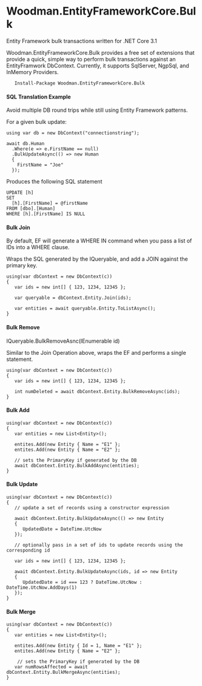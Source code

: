 # Woodman.EntityFrameworkCore.Bulk #

Entity Framework bulk transactions written for .NET Core 3.1

Woodman.EntityFrameworkCore.Bulk provides a free set of extensions that provide a quick, simple way to perform bulk transactions
against an EntityFramwork DbContext. Currently, it supports SqlServer, NgpSql, and InMemory Providers.

````
   Install-Package Woodman.EntityFrameworkCore.Bulk
````

#### SQL Translation Example ####
Avoid multiple DB round trips while still using Entity Framework patterns.

For a given bulk update:
````
using var db = new DbContext("connectionstring");

await db.Human
  .Where(e => e.FirstName == null)
  .BulkUpdateAsync(() => new Human
  {
    FirstName = "Joe"
  });
````

Produces the following SQL statement
````
UPDATE [h]
SET
  [h].[FirstName] = @firstName
FROM [dbo].[Human]
WHERE [h].[FirstName] IS NULL
````


#### Bulk Join ####

By default, EF will generate a WHERE IN command when you pass a list of IDs into a WHERE clause.

Wraps the SQL generated by the IQueryable, and add a JOIN against the primary key.

````
using(var dbContext = new DbContext(c))
{
   var ids = new int[] { 123, 1234, 12345 };
   
   var queryable = dbContext.Entity.Join(ids);
   
   var entities = await queryable.Entity.ToListAsync();
}
````

#### Bulk Remove ####

IQueryable.BulkRemoveAsnc(IEnumerable<id> id)

Similar to the Join Operation above, wraps the EF and performs a single statement.

````
using(var dbContext = new DbContext(c))
{
   var ids = new int[] { 123, 1234, 12345 };
	
   int numDeleted = await dbContext.Entity.BulkRemoveAsync(ids);
}
````

#### Bulk Add ####

````
using(var dbContext = new DbContext(c))
{
   var entities = new List<Entity>();

   entites.Add(new Entity { Name = "E1" };
   entites.Add(new Entity { Name = "E2" };
   
   // sets the PrimaryKey if generated by the DB
   await dbContext.Entity.BulkAddAsync(entities);
}
````

#### Bulk Update ####
````
using(var dbContext = new DbContext(c))
{
   // update a set of records using a constructor expression

   await dbContext.Entity.BulkUpdateAsync(() => new Entity
   {
      UpdatedDate = DateTime.UtcNow
   });
   
   // optionally pass in a set of ids to update records using the corresponding id
	
   var ids = new int[] { 123, 1234, 12345 };
	
   await dbContext.Entity.BulkUpdateAsync(ids, id => new Entity
   {
      UpdatedDate = id === 123 ? DateTime.UtcNow : DateTime.UtcNow.AddDays(1)
   });
}
````

#### Bulk Merge ####
````
using(var dbContext = new DbContext(c))
{
   var entities = new List<Entity>();

   entites.Add(new Entity { Id = 1, Name = "E1" };
   entites.Add(new Entity { Name = "E2" };
   
    // sets the PrimaryKey if generated by the DB
   var numRowsAffected = await dbContext.Entity.BulkMergeAsync(entities);
}
````
